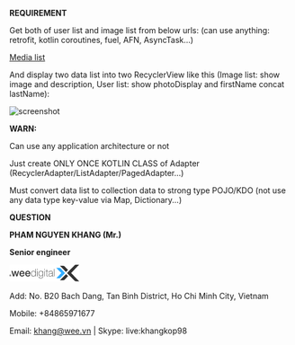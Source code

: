 **REQUIREMENT**

Get both of user list and image list from below urls:
(can use anything: retrofit, kotlin coroutines, fuel, AFN, AsyncTask...)

[Media list](https://raw.githubusercontent.com/wee-test/test2022/master/media-list)

And display two data list into two RecyclerView like this
(Image list: show image and description, User list: show photoDisplay and firstName concat lastName):

![screenshot](screenshot.png)



**WARN:**

Can use any application architecture or not

Just create ONLY ONCE KOTLIN CLASS of Adapter (RecyclerAdapter/ListAdapter/PagedAdapter...)

Must convert data list to collection data to strong type POJO/KDO (not use any data type key-value via Map, Dictionary...)



**QUESTION** 

**PHAM NGUYEN KHANG (Mr.)**

**Senior engineer**

![wee](wee_logo.png)

Add: No. B20 Bach Dang, Tan Binh District, Ho Chi Minh City, Vietnam

Mobile: +84865971677

Email:  khang@wee.vn |  Skype: live:khangkop98